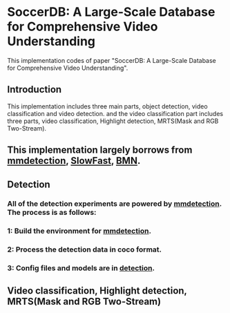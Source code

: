 # SoccerDB: A Large-Scale Database for Comprehensive Video Understanding
This implementation codes of paper "SoccerDB: A Large-Scale Database for Comprehensive Video Understanding".
## Introduction
This implementation includes three main parts, object detection, video classification and video detection. and the video classification part includes three parts, video classification, Highlight detection, MRTS(Mask and RGB Two-Stream).

## 
## This implementation largely borrows from [mmdetection](https://github.com/open-mmlab/mmdetection), [SlowFast](https://github.com/facebookresearch/SlowFast), [BMN](https://github.com/JJBOY/BMN-Boundary-Matching-Network).
## Detection
### All of the detection experiments are powered by [mmdetection](https://github.com/open-mmlab/mmdetection). The process is as follows:
### 1: Build the environment for [mmdetection](https://github.com/open-mmlab/mmdetection).
### 2: Process the detection data in coco format.
### 3: Config files and models are in [detection](https://github.com/newsdata/SoccerDB/tree/master/code/detection).

## Video classification, Highlight detection, MRTS(Mask and RGB Two-Stream)
### 
